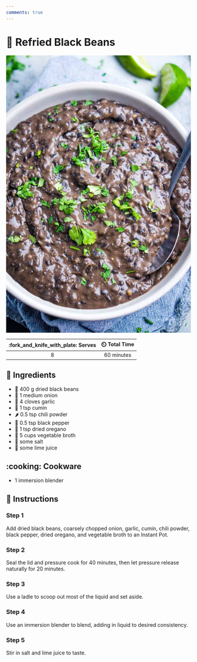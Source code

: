```yaml
---
comments: true
---
```

# :potato: Refried Black Beans

![Refried Black Beans](../assets/images/refried-black-beans.jpg)

| :fork_and_knife_with_plate: Serves | :timer_clock: Total Time |
|:----------------------------------:|:-----------------------: |
| 8 | 60 minutes |

## :salt: Ingredients

- :potato: 400 g dried black beans
- :onion: 1 medium onion
- :garlic: 4 cloves garlic
- :herb: 1 tsp cumin
- :hot_pepper: 0.5 tsp chili powder
- :salt: 0.5 tsp black pepper
- :herb: 1 tsp dried oregano
- :stew: 5 cups vegetable broth
- :salt: some salt
- :lemon: some lime juice

## :cooking: Cookware

- 1 immersion blender

## :pencil: Instructions

### Step 1

Add dried black beans, coarsely chopped onion, garlic, cumin, chili powder, black pepper, dried oregano, and vegetable
broth to an Instant Pot.

### Step 2

Seal the lid and pressure cook for 40 minutes, then let pressure release naturally for 20 minutes.

### Step 3

Use a ladle to scoop out most of the liquid and set aside.

### Step 4

Use an immersion blender to blend, adding in liquid to desired consistency.

### Step 5

Stir in salt and lime juice to taste.

